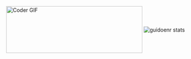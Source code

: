 
<img src="https://user-images.githubusercontent.com/47611900/99095951-8162aa00-25b4-11eb-8dca-d8395eaf8a20.gif" alt="Coder GIF" width="367" height="126" style="vertical-align:middle">
<img alt="guidoenr stats" src="https://github-readme-stats.vercel.app/api?username=guidoenr&show_icons=true&theme=midnight-purple" style="vertical-align:middle"> 
